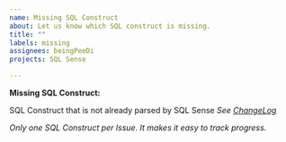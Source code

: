 ```yaml
---
name: Missing SQL Construct
about: Let us know which SQL construct is missing.
title: ""
labels: missing
assignees: beingPeeDi
projects: SQL Sense

---
```


**Missing SQL Construct:**

SQL Construct that is not already parsed by SQL Sense *See [ChangeLog](../../CHANGELOG.md)*

*Only one SQL Construct per Issue. It makes it easy to track progress.*
